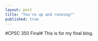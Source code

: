 ```yaml
---
layout: post
title: "You're up and running!"
published: true
---
```


#CPSC 350 Final#
This is for my final blog. 




